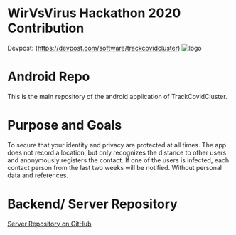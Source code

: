 # WirVsVirus Hackathon 2020 Contribution
Devpost: (https://devpost.com/software/trackcovidcluster)
![logo](https://user-images.githubusercontent.com/44712740/78136398-cff77580-7423-11ea-88f5-e2fcb1068c5f.png)

# Android Repo
This is the main repository of the android application of TrackCovidCluster.

# Purpose and Goals
To secure that your identity and privacy are protected at all times. The app does not record a location, but only recognizes the distance to other users and anonymously registers the contact.
If one of the users is infected, each contact person from the last two weeks will be notified. Without personal data and references.

# Backend/ Server Repository
[Server Repository on GitHub](https://github.com/kuhlmannmarkus/diseasetrack "Backend")
